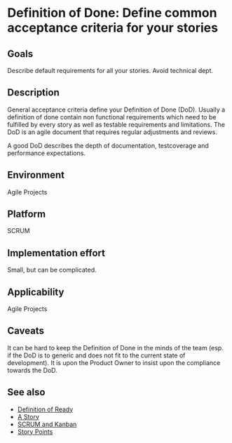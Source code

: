 # Definition of Done: Define common acceptance criteria for your stories

## Goals

Describe default requirements for all your stories. Avoid technical dept.

## Description

General acceptance criteria define your Definition of Done (DoD). Usually a definition of done contain non functional requirements which need to be fulfilled by every story as well as testable requirements and limitations. The DoD is an agile document that requires regular adjustments and reviews.

A good DoD describes the depth of documentation, testcoverage and performance expectations.

## Environment

Agile Projects

## Platform

SCRUM

## Implementation effort

Small, but can be complicated.

## Applicability

Agile Projects

## Caveats

It can be hard to keep the Definition of Done in the minds of the team (esp. if the DoD is to generic and does not fit to the current state of development). It is upon the Product Owner to insist upon the compliance towards the DoD.

## See also

- [Definition of Ready](https://toolbox.basyskom.com/16)
- [A Story](https://toolbox.basyskom.com/20)
- [SCRUM and Kanban](https://toolbox.basyskom.com/22)
- [Story Points](https://toolbox.basyskom.com/23)
